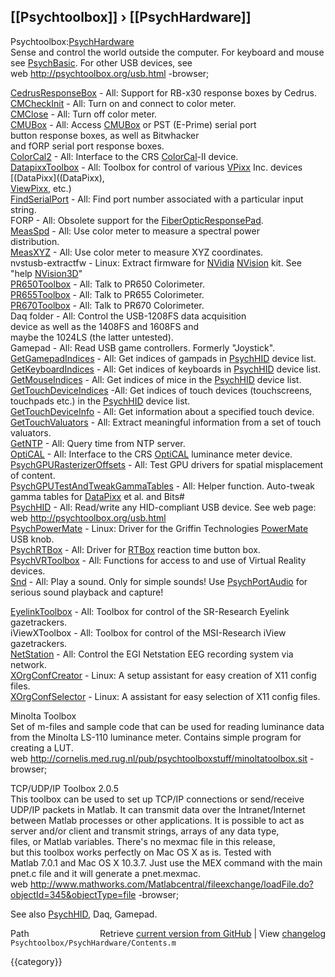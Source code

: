 ## [[Psychtoolbox]] &#8250; [[PsychHardware]]

Psychtoolbox:[PsychHardware](PsychHardware)  
Sense and control the world outside the computer. For keyboard and mouse   
see [PsychBasic](PsychBasic). For other USB devices, see  
web http://psychtoolbox.org/usb.html -browser;  
  
  
[CedrusResponseBox](CedrusResponseBox)   - All: Support for RB-x30 response boxes by Cedrus.  
[CMCheckInit](CMCheckInit)         - All: Turn on and connect to color meter.  
[CMClose](CMClose)             - All: Turn off color meter.  
[CMUBox](CMUBox)              - All: Access [CMUBox](CMUBox) or PST (E-Prime) serial port  
                           button response boxes, as well as Bitwhacker  
                           and fORP serial port response boxes.  
[ColorCal2](ColorCal2)           - All: Interface to the CRS [ColorCal](ColorCal)-II device.  
[DatapixxToolbox](DatapixxToolbox)     - All: Toolbox for control of various [VPixx](VPixx) Inc. devices [(DataPixx]((DataPixx),  
                           [ViewPixx](ViewPixx), etc.)  
[FindSerialPort](FindSerialPort)      - All: Find port number associated with a particular input string.  
FORP                - All: Obsolete support for the [FiberOpticResponsePad](FiberOpticResponsePad).  
[MeasSpd](MeasSpd)             - All: Use color meter to measure a spectral power   
                           distribution.  
[MeasXYZ](MeasXYZ)             - All: Use color meter to measure XYZ coordinates.  
nvstusb-extractfw   - Linux: Extract firmware for [NVidia](NVidia) [NVision](NVision) kit. See "help [NVision3D](NVision3D)"  
[PR650Toolbox](PR650Toolbox)        - All: Talk to PR650 Colorimeter.  
[PR655Toolbox](PR655Toolbox)        - All: Talk to PR655 Colorimeter.  
[PR670Toolbox](PR670Toolbox)        - All: Talk to PR670 Colorimeter.  
Daq folder          - All: Control the USB-1208FS data acquisition  
                           device as well as the 1408FS and 1608FS and  
                           maybe the 1024LS (the latter untested).  
Gamepad             - All: Read USB game controllers. Formerly "Joystick".  
[GetGamepadIndices](GetGamepadIndices)   - All: Get indices of gampads in [PsychHID](PsychHID) device list.  
[GetKeyboardIndices](GetKeyboardIndices)  - All: Get indices of keyboards in [PsychHID](PsychHID) device list.  
[GetMouseIndices](GetMouseIndices)     - All: Get indices of mice in the [PsychHID](PsychHID) device list.  
[GetTouchDeviceIndices](GetTouchDeviceIndices) -All: Get indices of touch devices (touchscreens, touchpads etc.) in the [PsychHID](PsychHID) device list.  
[GetTouchDeviceInfo](GetTouchDeviceInfo)  - All: Get information about a specified touch device.  
[GetTouchValuators](GetTouchValuators)   - All: Extract meaningful information from a set of touch valuators.  
[GetNTP](GetNTP)              - All: Query time from NTP server.  
[OptiCAL](OptiCAL)             - All: Interface to the CRS [OptiCAL](OptiCAL) luminance meter device.  
[PsychGPURasterizerOffsets](PsychGPURasterizerOffsets) - All: Test GPU drivers for spatial misplacement of content.  
[PsychGPUTestAndTweakGammaTables](PsychGPUTestAndTweakGammaTables) - All: Helper function. Auto-tweak gamma tables for [DataPixx](DataPixx) et al. and Bits\#  
[PsychHID](PsychHID)            - All: Read/write any HID-compliant USB device. See web page:  
                           web http://psychtoolbox.org/usb.html  
[PsychPowerMate](PsychPowerMate)    - Linux: Driver for the Griffin Technologies [PowerMate](PowerMate) USB knob.  
[PsychRTBox](PsychRTBox)          - All: Driver for [RTBox](RTBox) reaction time button box.  
[PsychVRToolbox](PsychVRToolbox)      - All: Functions for access to and use of Virtual Reality devices.  
[Snd](Snd)                 - All: Play a sound. Only for simple sounds! Use [PsychPortAudio](PsychPortAudio) for serious sound playback and capture!  
  
[EyelinkToolbox](EyelinkToolbox)      - All: Toolbox for control of the SR-Research Eyelink gazetrackers.  
iViewXToolbox       - All: Toolbox for control of the MSI-Research iView gazetrackers.  
[NetStation](NetStation)          - All: Control the EGI Netstation EEG recording system via network.  
[XOrgConfCreator](XOrgConfCreator)   - Linux: A setup assistant for easy creation of X11 config files.  
[XOrgConfSelector](XOrgConfSelector)  - Linux: A assistant for easy selection of X11 config files.  
  
Minolta Toolbox  
Set of m-files and sample code that can be used for reading luminance data  
from the Minolta LS-110 luminance meter. Contains simple program for   
creating a LUT.  
web http://cornelis.med.rug.nl/pub/psychtoolboxstuff/minoltatoolbox.sit -browser;  
  
TCP/UDP/IP Toolbox 2.0.5  
This toolbox can be used to set up TCP/IP connections or send/receive   
UDP/IP packets in Matlab. It can transmit data over the Intranet/Internet   
between Matlab processes or other applications. It is possible to act as   
server and/or client and transmit strings, arrays of any data type,   
files, or Matlab variables. There's no mexmac file in this release,   
but this toolbox works perfectly on Mac OS X as is. Tested with   
Matlab 7.0.1 and Mac OS X 10.3.7. Just use the MEX command with the main   
pnet.c file and it will generate a pnet.mexmac.  
web http://www.mathworks.com/Matlabcentral/fileexchange/loadFile.do?objectId=345&objectType=file -browser;  
  
See also [PsychHID](PsychHID), Daq, Gamepad.  




<div class="code_header" style="text-align:right;">
  <span style="float:left;">Path&nbsp;&nbsp;</span> <span class="counter">Retrieve <a href=
  "https://raw.github.com/Psychtoolbox-3/Psychtoolbox-3/beta/Psychtoolbox/PsychHardware/Contents.m">current version from GitHub</a> | View <a href=
  "https://github.com/Psychtoolbox-3/Psychtoolbox-3/commits/beta/Psychtoolbox/PsychHardware/Contents.m">changelog</a></span>
</div>
<div class="code">
  <code>Psychtoolbox/PsychHardware/Contents.m</code>
</div>

{{category}}